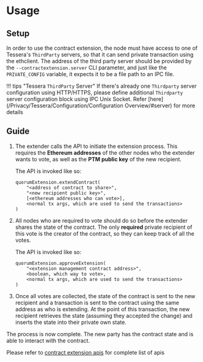 # Usage

## Setup

In order to use the contract extension, the node must have access to one of Tessera's `ThirdParty` servers, so that it
can send private transaction using the ethclient. The address of the third party server should be provided by the 
`--contractextension.server` CLI parameter, and just like the `PRIVATE_CONFIG` variable, it expects it to be a file path
to an IPC file.

!!! tips "Tessera `ThirdParty` Server"
    If there's already one `Thirdparty` server configuration using HTTP/HTTPS, please define additional `Thirdparty` server
    configuration block using IPC Unix Socket. Refer [here](/Privacy/Tessera/Configuration/Configuration Overview/#server) for more details

## Guide

1. The extender calls the API to initiate the extension process. This requires the **Ethereum addresses**
of the other nodes who the extender wants to vote, as well as the **PTM public key** of the new recipient.

    The API is invoked like so:
    ```
    quorumExtension.extendContract(
        "<address of contract to share>",
        "<new recipient public key>",
        [<ethereum addresses who can vote>],
        <normal tx args, which are used to send the transactions>
    )
    ```

1. All nodes who are required to vote should do so before the extender shares the state of the contract.
The only **required** private recipient of this vote is the creator of the contract, so they can keep track
of all the votes.

    The API is invoked like so:
    ```
    quorumExtension.approveExtension(
        "<extension management contract address>",
        <boolean, which way to vote>,
        <normal tx args, which are used to send the transactions>
    )
    ```

1. Once all votes are collected, the state of the contract is sent to the new recipient and a transaction
is sent to the contract using the same address as who is extending. At the point of this transaction, the new
recipient retrieves the state (assuming they accepted the change) and inserts the state into their private own state.


The process is now complete. The new party has the contract state and is able to interact with the
contract.

Please refer to [contract extension apis](./ContractExtension%20apis.md) for complete list of apis
